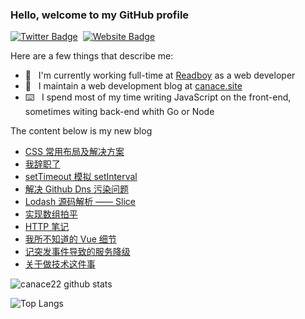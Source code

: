 ### Hello, welcome to my GitHub profile

[![Twitter Badge](https://img.shields.io/badge/-@Canace22-1ca0f1?style=flat-square&labelColor=1ca0f1&logo=twitter&logoColor=white&link=https://twitter.com/CanaceSteve)](https://twitter.com/CanaceSteve)&nbsp;&nbsp;[![Website Badge](https://img.shields.io/badge/-canace.site-0d3b73?style=flat-square&logo=website&logoColor=white&link=https://canace.site/)](https://canace.site/)

Here are a few things that describe me:

- 💼&nbsp;&nbsp; I'm currently working full-time at [Readboy](https://www.readboy.com/) as a web developer
- 📝&nbsp;&nbsp; I maintain a web development blog at [canace.site](https://canace.site/)
- ⌨️&nbsp;&nbsp; I spend most of my time writing JavaScript on the front-end, sometimes witing back-end whith Go or Node

The content below is my new blog

<!-- BLOG-POST-LIST:START -->
- [CSS 常用布局及解决方案](https://canace.site/css%E5%B8%83%E5%B1%80%E7%AF%87/)
- [我辞职了](https://canace.site/%E6%88%91%E8%BE%9E%E8%81%8C%E4%BA%86/)
- [setTimeout 模拟 setInterval](https://canace.site/setTimeout%E6%A8%A1%E6%8B%9FsetInterval/)
- [解决 Github Dns 污染问题](https://canace.site/%E8%A7%A3%E5%86%B3github-dns%E6%B1%A1%E6%9F%93%E9%97%AE%E9%A2%98/)
- [Lodash 源码解析 —— Slice](https://canace.site/lodash%E6%BA%90%E7%A0%81%E8%A7%A3%E6%9E%90%E2%80%94%E2%80%94array-slice/)
- [实现数组拍平](https://canace.site/%E5%AE%9E%E7%8E%B0%E6%95%B0%E7%BB%84%E6%8B%8D%E5%B9%B3/)
- [HTTP 笔记](https://canace.site/http%E7%AC%94%E8%AE%B0/)
- [我所不知道的 Vue 细节](https://canace.site/%E6%88%91%E6%89%80%E4%B8%8D%E7%9F%A5%E9%81%93%E7%9A%84vue%E7%BB%86%E8%8A%82/)
- [记突发事件导致的服务降级](https://canace.site/%E8%AE%B0%E7%AA%81%E5%8F%91%E4%BA%8B%E4%BB%B6%E5%AF%BC%E8%87%B4%E7%9A%84%E6%9C%8D%E5%8A%A1%E9%99%8D%E7%BA%A7/)
- [关于做技术这件事](https://canace.site/%E5%85%B3%E4%BA%8E%E5%81%9A%E6%8A%80%E6%9C%AF%E8%BF%99%E4%BB%B6%E4%BA%8B/)
<!-- BLOG-POST-LIST:END -->

![canace22 github stats](https://github-readme-stats.vercel.app/api?username=canace22&count_private=true&show_icons=true&theme=vue)

![Top Langs](https://github-readme-stats.vercel.app/api/top-langs/?username=canace22&count_private=true&layout=compact)



